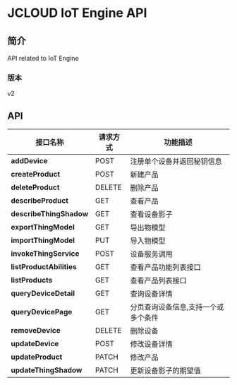# JCLOUD IoT Engine API


## 简介
API related to IoT Engine


### 版本
v2


## API
|接口名称|请求方式|功能描述|
|---|---|---|
|**addDevice**|POST|注册单个设备并返回秘钥信息|
|**createProduct**|POST|新建产品|
|**deleteProduct**|DELETE|删除产品|
|**describeProduct**|GET|查看产品|
|**describeThingShadow**|GET|查看设备影子|
|**exportThingModel**|GET|导出物模型|
|**importThingModel**|PUT|导入物模型|
|**invokeThingService**|POST|设备服务调用|
|**listProductAbilities**|GET|查看产品功能列表接口|
|**listProducts**|GET|查看产品列表接口|
|**queryDeviceDetail**|GET|查询设备详情|
|**queryDevicePage**|GET|分页查询设备信息,支持一个或多个条件|
|**removeDevice**|DELETE|删除设备|
|**updateDevice**|POST|修改设备详情|
|**updateProduct**|PATCH|修改产品|
|**updateThingShadow**|PATCH|更新设备影子的期望值|
